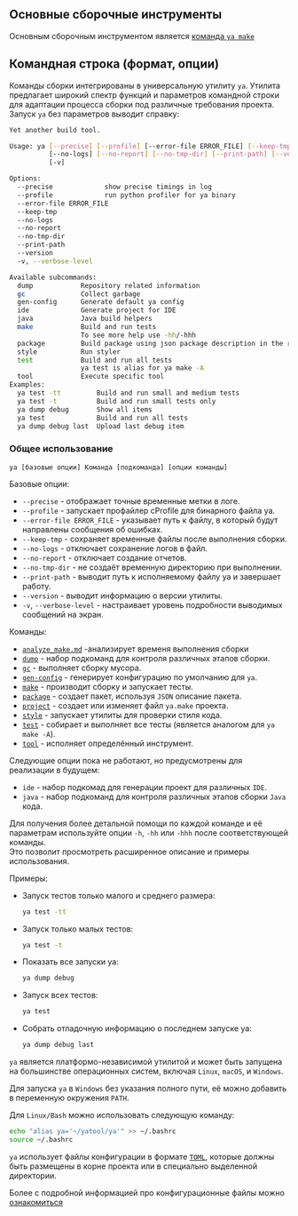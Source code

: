 ## Основные сборочные инструменты

Основным сборочным инструментом является [команда `ya make`](ya_make.md)

## Командная строка (формат, опции)

Команды сборки интегрированы в универсальную утилиту `ya`. Утилита предлагает широкий спектр функций и параметров командной строки для адаптации процесса сборки под различные требования проекта.
Запуск `ya` без параметров выводит справку:
```bash
Yet another build tool.

Usage: ya [--precise] [--profile] [--error-file ERROR_FILE] [--keep-tmp]
          [--no-logs] [--no-report] [--no-tmp-dir] [--print-path] [--version]
          [-v]

Options:
  --precise             show precise timings in log
  --profile             run python profiler for ya binary
  --error-file ERROR_FILE
  --keep-tmp
  --no-logs
  --no-report
  --no-tmp-dir
  --print-path
  --version
  -v, --verbose-level

Available subcommands:
  dump            Repository related information
  gc              Collect garbage
  gen-config      Generate default ya config
  ide             Generate project for IDE
  java            Java build helpers
  make            Build and run tests
                  To see more help use -hh/-hhh
  package         Build package using json package description in the release build type by default.
  style           Run styler
  test            Build and run all tests
                  ya test is alias for ya make -A
  tool            Execute specific tool
Examples:
  ya test -tt         Build and run small and medium tests
  ya test -t          Build and run small tests only
  ya dump debug       Show all items
  ya test             Build and run all tests
  ya dump debug last  Upload last debug item
```
### Общее использование

`ya [базовые опции] Команда [подкоманда] [опции команды]`

Базовые опции:
- `--precise` - отображает точные временные метки в логе.
- `--profile` - запускает профайлер cProfile для бинарного файла ya.
- `--error-file ERROR_FILE` - указывает путь к файлу, в который будут направлены сообщения об ошибках.
- `--keep-tmp` - сохраняет временные файлы после выполнения сборки.
- `--no-logs` - отключает сохранение логов в файл.
- `--no-report` - отключает создание отчетов.
- `--no-tmp-dir` - не создаёт временную директорию при выполнении.
- `--print-path` - выводит путь к исполняемому файлу ya и завершает работу.
- `--version` - выводит информацию о версии утилиты.
- `-v`, `--verbose-level` - настраивает уровень подробности выводимых сообщений на экран.

Команды:
- [`analyze_make.md`](analyze_make.md) -анализирует временя выполнения сборки
- [`dump`](ya_dump.md) - набор подкоманд для контроля различных этапов сборки.
- [`gc`](gc.md) - выполняет сборку мусора.
- [`gen-config`](gen-config.md) - генерирует конфигурацию по умолчанию для `ya`.
- [`make`](ya_make.md) - производит сборку и запускает тесты.
- [`package`](package.md) - создает пакет, используя `JSON` описание пакета.
- [`project`](project.md) - создает или изменяет файл `ya.make` проекта.
- [`style`](style.md) - запускает утилиты для проверки стиля кода.
- [`test`](test.md) - собирает и выполняет все тесты (является аналогом для `ya make -A`).
- [`tool`](tool.md) - исполняет определённый инструмент.

Следующие опции пока не работают, но предусмотрены для реализации в будущем:
- `ide` - набор подкомад для генерации проект для различных `IDE`.
- `java` - набор подкоманд для контроля различных этапов сборки `Java` кода.

Для получения более детальной помощи по каждой команде и её параметрам используйте опции `-h`, `-hh` или `-hhh` после соответствующей команды.   
Это позволит просмотреть расширенное описание и примеры использования.

Примеры:
- Запуск тестов только малого и среднего размера:
  ```bash
  ya test -tt
  ```
- Запуск только малых тестов:
  ```bash
  ya test -t
  ```
- Показать все запуски ya:
  ```bash
  ya dump debug
  ```
- Запуск всех тестов:
  ```bash
  ya test
  ```
- Собрать отладочную информацию о последнем запуске ya:
  ```bash
  ya dump debug last
  ```
`ya` является платформо-независимой утилитой и может быть запущена на большинстве операционных систем, включая `Linux`, `macOS`, и `Windows`.

Для запуска `ya` в `Windows` без указания полного пути, её можно добавить в переменную окружения `PATH`.

Для `Linux/Bash` можно использовать следующую команду:
```bash
echo "alias ya='~/yatool/ya'" >> ~/.bashrc
source ~/.bashrc
```
`ya` использует файлы конфигурации в формате [`TOML`](https://github.com/toml-lang/toml), которые должны быть размещены в корне проекта или в специально выделенной директории. 

Более с подробной информацией про конфигурационные файлы можно [ознакомиться](gen-config.md "Конфигурация ya")

